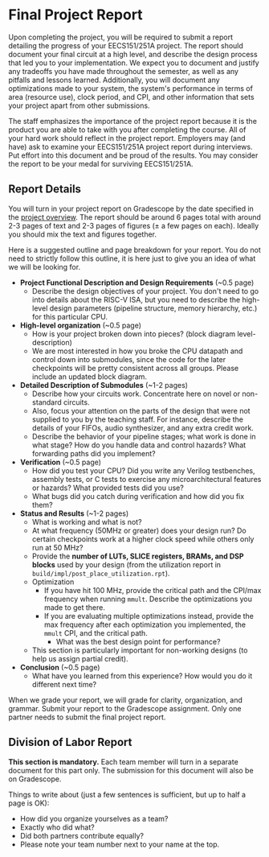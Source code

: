 # Final Project Report
Upon completing the project, you will be required to submit a report detailing the progress of your EECS151/251A project.
The report should document your final circuit at a high level, and describe the design process that led you to your implementation.
We expect you to document and justify any tradeoffs you have made throughout the semester, as well as any pitfalls and lessons learned.
Additionally, you will document any optimizations made to your system, the system's performance in terms of area (resource use), clock period, and CPI, and other information that sets your project apart from other submissions.

The staff emphasizes the importance of the project report because it is the product you are able to take with you after completing the course.
All of your hard work should reflect in the project report.
Employers may (and have) ask to examine your EECS151/251A project report during interviews.
Put effort into this document and be proud of the results.
You may consider the report to be your medal for surviving EECS151/251A.

## Report Details
You will turn in your project report on Gradescope by the date specified in the [project overview](./overview.md).
The report should be around 6 pages total with around 2-3 pages of text and 2-3 pages of figures (± a few pages on each).
Ideally you should mix the text and figures together.

Here is a suggested outline and page breakdown for your report.
You do not need to strictly follow this outline, it is here just to give you an idea of what we will be looking for.

- **Project Functional Description and Design Requirements** (~0.5 page)
  - Describe the design objectives of your project. You don't need to go into details about the RISC-V ISA, but you need to describe the high-level design parameters (pipeline structure, memory hierarchy, etc.) for this particular CPU.
- **High-level organization** (~0.5 page)
  - How is your project broken down into pieces? (block diagram level-description)
  - We are most interested in how you broke the CPU datapath and control down into submodules, since the code for the later checkpoints will be pretty consistent across all groups. Please include an updated block diagram.
- **Detailed Description of Submodules** (~1-2 pages)
  - Describe how your circuits work. Concentrate here on novel or non-standard circuits.
  - Also, focus your attention on the parts of the design that were not supplied to you by the teaching staff. For instance, describe the details of your FIFOs, audio synthesizer, and any extra credit work.
  - Describe the behavior of your pipeline stages; what work is done in what stage? How do you handle data and control hazards? What forwarding paths did you implement?
- **Verification** (~0.5 page)
  - How did you test your CPU? Did you write any Verilog testbenches, assembly tests, or C tests to exercise any microarchitectural features or hazards? What provided tests did you use?
  - What bugs did you catch during verification and how did you fix them?
- **Status and Results** (~1-2 pages)
  - What is working and what is not?
  - At what frequency (50MHz or greater) does your design run? Do certain checkpoints work at a higher clock speed while others only run at 50 MHz?
  - Provide the **number of LUTs, SLICE registers, BRAMs, and DSP blocks** used by your design (from the utilization report in `build/impl/post_place_utilization.rpt`).
  - Optimization
    - If you have hit 100 MHz, provide the critical path and the CPI/max frequency when running `mmult`. Describe the optimizations you made to get there.
    - If you are evaluating multiple optimizations instead, provide the max frequency after each optimization you implemented, the `mmult` CPI, and the critical path.
      - What was the best design point for performance?
  - This section is particularly important for non-working designs (to help us assign partial credit).
- **Conclusion** (~0.5 page)
  - What have you learned from this experience? How would you do it different next time?

When we grade your report, we will grade for clarity, organization, and grammar.
Submit your report to the Gradescope assignment.
Only one partner needs to submit the final project report.

## Division of Labor Report
**This section is mandatory.**
Each team member will turn in a separate document for this part only.
The submission for this document will also be on Gradescope.

Things to write about (just a few sentences is sufficient, but up to half a page is OK):
- How did you organize yourselves as a team?
- Exactly who did what?
- Did both partners contribute equally?
- Please note your team number next to your name at the top.
